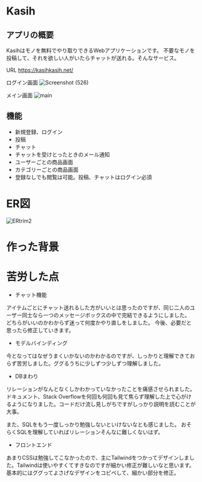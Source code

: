 # Kasih

## アプリの概要
Kasihはモノを無料でやり取りできるWebアプリケーションです。
不要なモノを投稿して、それを欲しい人がいたらチャットが送れる。そんなサービス。

URL
https://kasihkasih.net/

ログイン画面
![Screenshot (526)](https://user-images.githubusercontent.com/62654316/106465915-970dae80-64d5-11eb-810a-d306fda72551.png)

メイン画面
![main](https://user-images.githubusercontent.com/62654316/106466082-d1774b80-64d5-11eb-8e82-6709c4a5b125.png)

## 機能

 * 新規登録、ログイン
 *  投稿
 *  チャット
 *  チャットを受けとったときのメール通知
 *  ユーザーごとの商品画面
 *  カテゴリーごとの商品画面
 *  登録なしでも閲覧は可能。投稿、チャットはログイン必須


# ER図
![ERtrim2](https://user-images.githubusercontent.com/62654316/106465865-83fade80-64d5-11eb-9460-99bc04af0e78.png)

# 作った背景


# 苦労した点

* チャット機能

アイテムごとにチャット送れるした方がいいとは思ったのですが、同じ二人のユーザー同士なら一つのメッセージボックスの中で完結できるようにしました。
どちらがいいのかわからず迷って何度かやり直しをしました。
今後、必要だと思ったら修正していきます。

* モデルバインディング

今となってはなぜうまくいかないのかわかるのですが、しっかりと理解できておらず苦労しました。ググるうちに少しずつ少しずつ理解しました。


* DBまわり

リレーションがなんとなくしかわかっていなかったことを痛感させられました。
ドキュメント、Stack Overflowを何回も何回も見て焦らず理解した上で心がけるようになりました。コードだけ流し見しがちですがしっかり説明を読むことが大事。



また、SQLをもう一度しっかり勉強しないといけないなとも感じました。
おそらくSQLを理解していればリレーションそんなに難しくないはず。

* フロントエンド

あまりCSSは勉強してこなかったので、主にTailwindをつかってデザインしました。Tailwindは使いやすくてすきなのですが細かい修正が難しいなと思います。
基本的にはググってよさげなデザインをコピペして、細かい部分を修正。